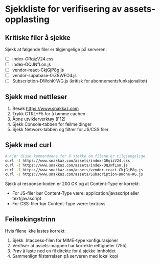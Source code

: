 # Sjekkliste for verifisering av assets-opplasting

## Kritiske filer å sjekke
Sjekk at følgende filer er tilgjengelige på serveren:

- [ ] index-GRqizV24.css
- [ ] index-DQJNfLon.js
- [ ] vendor-react-CkjGjP8g.js
- [ ] vendor-supabase-0rZ8WFOd.js
- [ ] Subscription-DWohK-WG.js (kritisk for abonnementsfunksjonalitet)

## Sjekk med nettleser
1. Besøk https://www.snakkaz.com
2. Trykk CTRL+F5 for å tømme cachen
3. Åpne utviklerverktøy (F12)
4. Sjekk Console-tabben for feilmeldinger
5. Sjekk Network-tabben og filtrer for JS/CSS filer

## Sjekk med curl
```bash
# Kjør disse kommandoene for å sjekke om filene er tilgjengelige
curl -I https://www.snakkaz.com/assets/index-GRqizV24.css
curl -I https://www.snakkaz.com/assets/index-DQJNfLon.js
curl -I https://www.snakkaz.com/assets/vendor-react-CkjGjP8g.js
curl -I https://www.snakkaz.com/assets/Subscription-DWohK-WG.js
```

Sjekk at response-koden er 200 OK og at Content-Type er korrekt:
- For JS-filer bør Content-Type være: application/javascript eller text/javascript
- For CSS-filer bør Content-Type være: text/css

## Feilsøkingstrinn
Hvis filene ikke lastes korrekt:

1. Sjekk .htaccess-filen for MIME-type konfigurasjoner
2. Verifiser at assets-mappen har korrekte rettigheter (755)
3. Prøv å laste ned en fil direkte for å sjekke innholdet
4. Sammenlign filstørrelsen på serveren med lokal kopi
